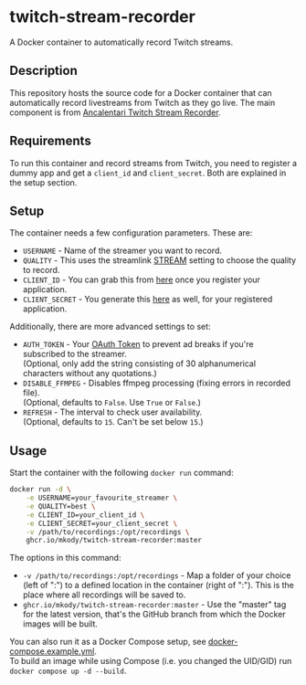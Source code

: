 # twitch-stream-recorder
A Docker container to automatically record Twitch streams.

## Description
This repository hosts the source code for a Docker container that can automatically record livestreams from Twitch as they go live. The main component is from [Ancalentari Twitch Stream Recorder](https://github.com/ancalentari/twitch-stream-recorder).

## Requirements
To run this container and record streams from Twitch, you need to register a dummy app and get a `client_id` and `client_secret`. Both are explained in the setup section.

## Setup
The container needs a few configuration parameters. These are:

- `USERNAME`        - Name of the streamer you want to record.
- `QUALITY`         - This uses the streamlink [STREAM](https://streamlink.github.io/cli.html#cmdoption-arg-STREAM) setting to choose the quality to record.
- `CLIENT_ID`       - You can grab this from [here](https://dev.twitch.tv/console/apps) once you register your application.
- `CLIENT_SECRET`   - You generate this [here](https://dev.twitch.tv/console/apps) as well, for your registered application.

Additionally, there are more advanced settings to set:

- `AUTH_TOKEN`      - Your [OAuth Token](https://streamlink.github.io/cli/plugins/twitch.html#authentication) to prevent ad breaks if you're subscribed to the streamer.  
                      (Optional, only add the string consisting of 30 alphanumerical characters without any quotations.)
- `DISABLE_FFMPEG`  - Disables ffmpeg processing (fixing errors in recorded file).  
                      (Optional, defaults to `False`. Use `True` or `False`.)
- `REFRESH`         - The interval to check user availability.  
                      (Optional, defaults to `15`. Can't be set below `15`.)

## Usage
Start the container with the following `docker run` command:

```bash
docker run -d \
    -e USERNAME=your_favourite_streamer \
    -e QUALITY=best \
    -e CLIENT_ID=your_client_id \
    -e CLIENT_SECRET=your_client_secret \
    -v /path/to/recordings:/opt/recordings \
    ghcr.io/mkody/twitch-stream-recorder:master
```

The options in this command:  
- `-v /path/to/recordings:/opt/recordings` - Map a folder of your choice (left of ":") to a defined location in the container (right of ":"). This is the place where all recordings will be saved to.  
- `ghcr.io/mkody/twitch-stream-recorder:master` - Use the "master" tag for the latest version, that's the GitHub branch from which the Docker images will be built.

You can also run it as a Docker Compose setup, see [docker-compose.example.yml](docker-compose.example.yml).  
To build an image while using Compose (i.e. you changed the UID/GID) run `docker compose up -d --build`.
